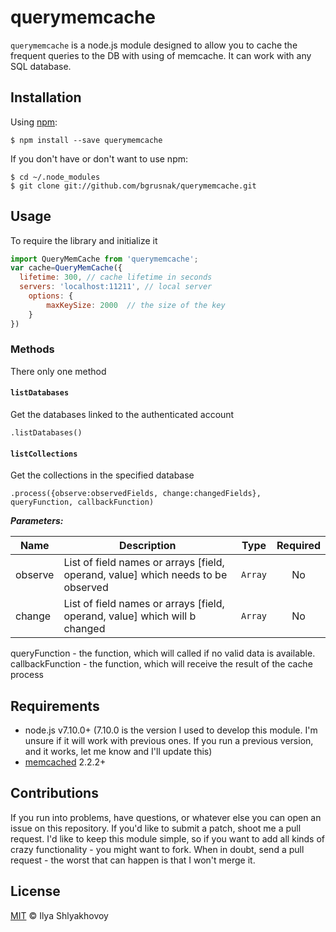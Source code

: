 # querymemcache

`querymemcache` is a node.js module designed to allow you to cache the frequent queries to the DB with using of memcache. It can work with any SQL database.

## Installation

Using [npm](https://www.npmjs.com/):

    $ npm install --save querymemcache

If you don't have or don't want to use npm:

    $ cd ~/.node_modules
    $ git clone git://github.com/bgrusnak/querymemcache.git

## Usage

To require the library and initialize it 

```javascript
import QueryMemCache from 'querymemcache';
var cache=QueryMemCache({
  lifetime: 300, // cache lifetime in seconds
  servers: 'localhost:11211', // local server
    options: {
        maxKeySize: 2000  // the size of the key
    }
})

```

### Methods

There only one method 

#### `listDatabases`

Get the databases linked to the authenticated account

`.listDatabases()`

#### `listCollections`

Get the collections in the specified database

`.process({observe:observedFields, change:changedFields}, queryFunction, callbackFunction)` 

***Parameters:***

Name | Description | Type | Required |
-----|------------ |------|:----------:|
observe| List of field names or arrays [field, operand, value] which needs to be observed | `Array` | No |
change| List of field names or arrays [field, operand, value] which will b changed | `Array` | No |

queryFunction - the function, which will called if no valid data is available.
callbackFunction - the function, which will receive the result of the cache process


## Requirements

- node.js v7.10.0+ (7.10.0 is the version I used to develop this module.  I'm
  unsure if it will work with previous ones.  If you run a previous version, and
  it works, let me know and I'll update this)
- [memcached](https://github.com/3rd-Eden/memcached) 2.2.2+


## Contributions

If you run into problems, have questions, or whatever else you can open an
issue on this repository. If you'd like to submit
a patch, shoot me a pull request.  I'd like to keep this module simple, so if
you want to add all kinds of crazy functionality - you might want to fork.
When in doubt, send a pull request - the worst that can happen is that I won't
merge it.

## License

[MIT](https://github.com/bgrusnak/mlab-data-api/blob/master/LICENSE) © Ilya Shlyakhovoy